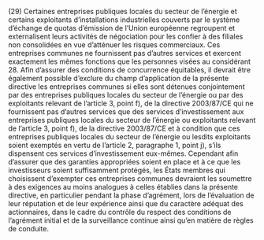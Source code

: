 (29) Certaines entreprises publiques locales du secteur de l’énergie et certains exploitants d’installations industrielles couverts par le système d’échange de quotas d’émission de l’Union européenne regroupent et externalisent leurs activités de négociation pour les confier à des filiales non consolidées en vue d’atténuer les risques commerciaux. Ces entreprises communes ne fournissent pas d’autres services et exercent exactement les mêmes fonctions que les personnes visées au considérant 28. Afin d’assurer des conditions de concurrence équitables, il devrait être également possible d’exclure du champ d’application de la présente directive les entreprises communes si elles sont détenues conjointement par des entreprises publiques locales du secteur de l’énergie ou par des exploitants relevant de l’article 3, point f), de la directive 2003/87/CE qui ne fournissent pas d’autres services que des services d’investissement aux entreprises publiques locales du secteur de l’énergie ou exploitants relevant de l’article 3, point f), de la directive 2003/87/CE et à condition que ces entreprises publiques locales du secteur de l’énergie ou lesdits exploitants soient exemptés en vertu de l’article 2, paragraphe 1, point j), s’ils dispensent ces services d’investissement eux-mêmes. Cependant afin d’assurer que des garanties appropriées soient en place et à ce que les investisseurs soient suffisamment protégés, les États membres qui choisissent d’exempter ces entreprises communes devraient les soumettre à des exigences au moins analogues à celles établies dans la présente directive, en particulier pendant la phase d’agrément, lors de l’évaluation de leur réputation et de leur expérience ainsi que du caractère adéquat des actionnaires, dans le cadre du contrôle du respect des conditions de l’agrément initial et de la surveillance continue ainsi qu’en matière de règles de conduite.
